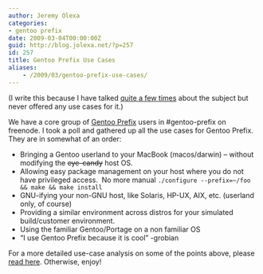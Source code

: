 ```yaml
---
author: Jeremy Olexa
categories:
- gentoo prefix
date: 2009-03-04T00:00:00Z
guid: http://blog.jolexa.net/?p=257
id: 257
title: Gentoo Prefix Use Cases
aliases:
    - /2009/03/gentoo-prefix-use-cases/
---
```


(I write this because I have talked [quite a few times][1] about the subject but never offered any use cases for it.)

We have a core group of [Gentoo Prefix][2] users in #gentoo-prefix on freenode. I took a poll and gathered up all the use cases for Gentoo Prefix. They are in somewhat of an order:

  * Bringing a Gentoo userland to your MacBook (macos/darwin) &#8211; without modifying the <del>eye-candy</del> host OS.
  * Allowing easy package management on your host where you do not have privileged access.  No more manual `./configure --prefix=~/foo && make && make install`
  * GNU-ifying your non-GNU host, like Solaris, HP-UX, AIX, etc. (userland only, of course)
  * Providing a similar environment across distros for your simulated build/customer environment.
  * Using the familiar Gentoo/Portage on a non familiar OS
  * &#8220;I use Gentoo Prefix because it is cool&#8221; -grobian

For a more detailed use-case analysis on some of the points above, please [read here][3]. Otherwise, enjoy!

 [1]: http://blog.jolexa.net/category/linux/gentoo/gentoo-prefix/
 [2]: http://www.gentoo.org/proj/en/gentoo-alt/prefix/index.xml
 [3]: http://www.gentoo.org/proj/en/gentoo-alt/prefix/usecases.xml